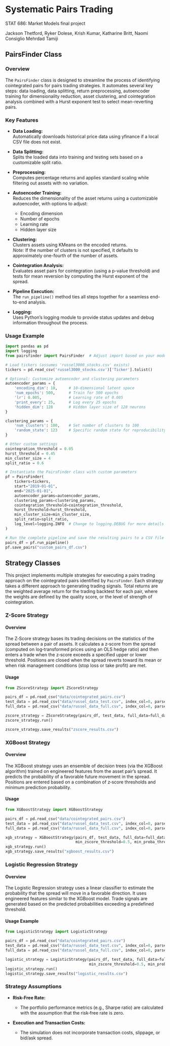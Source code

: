 # Systematic Pairs Trading

STAT 686: Market Models final project

Jackson Thetford, Ryker Dolese, Krish Kumar, Katharine Britt, Naomi Consiglio Mehrdad Tamiji

## PairsFinder Class

### Overview
The `PairsFinder` class is designed to streamline the process of identifying cointegrated pairs for pairs trading strategies. It automates several key steps: data loading, data splitting, return preprocessing, autoencoder training for dimensionality reduction, asset clustering, and cointegration analysis combined with a Hurst exponent test to select mean-reverting pairs.

### Key Features

- **Data Loading:**  
  Automatically downloads historical price data using yfinance if a local CSV file does not exist.

- **Data Splitting:**  
  Splits the loaded data into training and testing sets based on a customizable split ratio.

- **Preprocessing:**  
  Computes percentage returns and applies standard scaling while filtering out assets with no variation.

- **Autoencoder Training:**  
  Reduces the dimensionality of the asset returns using a customizable autoencoder, with options to adjust:
  - Encoding dimension
  - Number of epochs
  - Learning rate
  - Hidden layer size

- **Clustering:**  
  Clusters assets using KMeans on the encoded returns.  
  *Note:* If the number of clusters is not specified, it defaults to approximately one-fourth of the number of assets.

- **Cointegration Analysis:**  
  Evaluates asset pairs for cointegration (using a p-value threshold) and tests for mean reversion by computing the Hurst exponent of the spread.

- **Pipeline Execution:**  
  The `run_pipeline()` method ties all steps together for a seamless end-to-end analysis.

- **Logging:**  
  Uses Python’s logging module to provide status updates and debug information throughout the process.

### Usage Example

```python
import pandas as pd
import logging
from pairsfinder import PairsFinder  # Adjust import based on your module location

# Load tickers (assumes 'russel3000_stocks.csv' exists)
tickers = pd.read_csv('russel3000_stocks.csv')['Ticker'].tolist()

# Optional: Customize autoencoder and clustering parameters
autoencoder_params = {
    'encoding_dim': 10,     # 10-dimensional latent space
    'num_epochs': 500,      # Train for 500 epochs
    'lr': 0.005,            # Learning rate of 0.005
    'print_every': 25,      # Log every 25 epochs
    'hidden_dim': 128       # Hidden layer size of 128 neurons
}

clustering_params = {
    'num_clusters': 100,    # Set number of clusters to 100
    'random_state': 123     # Specific random state for reproducibility
}

# Other custom settings
cointegration_threshold = 0.05
hurst_threshold = 0.45
min_cluster_size = 4
split_ratio = 0.6

# Instantiate the PairsFinder class with custom parameters
pf = PairsFinder(
    tickers=tickers,
    start="2019-01-01", 
    end="2025-01-01",
    autoencoder_params=autoencoder_params,
    clustering_params=clustering_params,
    cointegration_threshold=cointegration_threshold,
    hurst_threshold=hurst_threshold,
    min_cluster_size=min_cluster_size,
    split_ratio=split_ratio,
    log_level=logging.INFO  # Change to logging.DEBUG for more details
)

# Run the complete pipeline and save the resulting pairs to a CSV file
pairs_df = pf.run_pipeline()
pf.save_pairs("custom_pairs_df.csv")
```

## Strategy Classes

This project implements multiple strategies for executing a pairs trading approach on the cointegrated pairs identified by `PairsFinder`. Each strategy takes a different approach to generating trading signals. Total returns are the weighted average return for the trading backtest for each pair, where the weights are defined by the quality score, or the level of strength of cointegration.


### Z-Score Strategy

#### Overview
The Z‑Score strategy bases its trading decisions on the statistics of the spread between a pair of assets. It calculates a z‑score from the spread (computed on log‑transformed prices using an OLS hedge ratio) and then enters a trade when the z‑score exceeds a specified upper or lower threshold. Positions are closed when the spread reverts toward its mean or when risk management conditions (stop loss or take profit) are met.

#### Usage

```python
from ZScoreStrategy import ZScoreStrategy

pairs_df = pd.read_csv("data/cointegrated_pairs.csv")
test_data = pd.read_csv("data/russel_data_test.csv", index_col=0, parse_dates=True)
full_data = pd.read_csv("data/russel_data_full.csv", index_col=0, parse_dates=True)

zscore_strategy = ZScoreStrategy(pairs_df, test_data, full_data=full_data, capital=100)
zscore_strategy.run()

zscore_strategy.save_results("zscore_results.csv")
```

### XGBoost Strategy

#### Overview
The XGBoost strategy uses an ensemble of decision trees (via the XGBoost algorithm) trained on engineered features from the asset pair’s spread. It predicts the probability of a favorable future movement in the spread. Positions are entered based on a combination of z‑score thresholds and minimum prediction probability.

#### Usage

```python
from XGBoostStrategy import XGBoostStrategy

pairs_df = pd.read_csv("data/cointegrated_pairs.csv")
test_data = pd.read_csv("data/russel_data_test.csv", index_col=0, parse_dates=True)
full_data = pd.read_csv("data/russel_data_full.csv", index_col=0, parse_dates=True)

xgb_strategy = XGBoostStrategy(pairs_df, test_data, full_data=full_data, capital=100,
                               min_zscore_threshold=0.5, min_proba_threshold=0.6)
xgb_strategy.run()
xgb_strategy.save_results("xgboost_results.csv")
```

### Logistic Regression Strategy

#### Overview
The Logistic Regression strategy uses a linear classifier to estimate the probability that the spread will move in a favorable direction. It uses engineered features similar to the XGBoost model. Trade signals are generated based on the predicted probabilities exceeding a predefined threshold. 


#### Usage Example

```python
from LogisticStrategy import LogisticStrategy

pairs_df = pd.read_csv("data/cointegrated_pairs.csv")
test_data = pd.read_csv("data/russel_data_test.csv", index_col=0, parse_dates=True)
full_data = pd.read_csv("data/russel_data_full.csv", index_col=0, parse_dates=True)

logistic_strategy = LogisticStrategy(pairs_df, test_data, full_data=full_data, capital=100,
                                     min_zscore_threshold=0.5, min_proba_threshold=0.6)
logistic_strategy.run()
logistic_strategy.save_results("logistic_results.csv")
```

### Strategy Assumptions

- **Risk-Free Rate:**  
  - The portfolio performance metrics (e.g., Sharpe ratio) are calculated with the assumption that the risk‑free rate is zero.

- **Execution and Transaction Costs:**  
  - The simulation does not incorporate transaction costs, slippage, or bid/ask spread.
